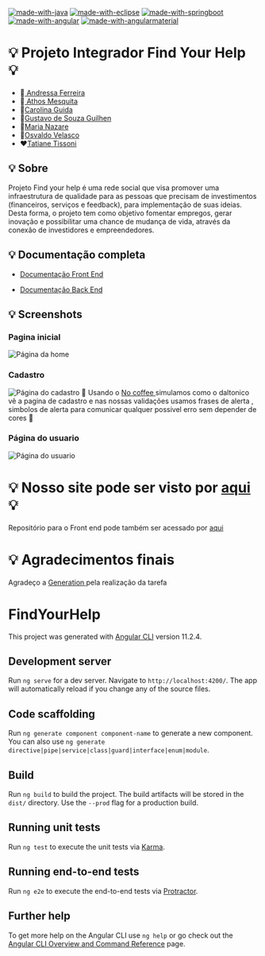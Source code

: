 [![made-with-java](https://img.shields.io/badge/Made%20with-mysql-1f425f.svg)](https://www.mysql.com/)
[![made-with-eclipse](https://img.shields.io/badge/Made%20with-eclipse-1f425f.svg)](https://www.eclipse.org/)
[![made-with-springboot](https://img.shields.io/badge/Made%20with-springboot-1f425f.svg)](https://spring.io/projects/spring-boot)
[![made-with-angular](https://img.shields.io/badge/Made%20with-angular-1f425f.svg)](https://angular.io/)
[![made-with-angularmaterial](https://img.shields.io/badge/Made%20with-angularmaterial-1f425f.svg)](https://material.angular.io/)


# :bulb: Projeto Integrador Find Your Help :bulb:

- :art:<a href = "https://github.com/Andressaffs"> Andressa Ferreira </a>
- :loudspeaker:<a href = "https://github.com/athosgpm"> Athos Mesquita </a>
- :book:<a href = "https://github.com/Carolguida">Carolina Guida</a>
- :tophat:<a href = "https://github.com/GUSTAVO-GUILHEN">Gustavo de Souza Guilhen</a>
- :crown:<a href = "https://github.com/MariaNazar">Maria Nazare</a>
- :rocket:<a href = "https://github.com/Velasco18">Osvaldo Velasco</a>
- :hearts:<a href = "https://github.com/tatiantunes">Tatiane Tissoni</a>


##  :bulb: Sobre 
Projeto Find your help é uma rede social que visa promover uma infraestrutura de qualidade para as pessoas que precisam de investimentos (financeiros, serviços e feedback), para implementação de suas ideias. Desta forma, o projeto tem como objetivo fomentar empregos, gerar inovação e possibilitar uma chance de mudança de vida, através da conexão de investidores e empreendedores.


##  :bulb: Documentação completa

- <a href ="https://tatiantunes.github.io/doc-projetoFindyourhelp/index.html">Documentação Front End</a>

- <a href = "https://github.com/athosgpm/ProjetoIntegrador_findYourHelp/blob/main/Documenta%C3%A7%C3%A3o/DocumentacaoCompletaBackEnd.md">Documentação Back End</a>

##  :bulb: Screenshots

### Pagina inicial
![Página da home](https://imgur.com/cvwctMp.png "Home")

### Cadastro
![Página do cadastro](https://imgur.com/KyxxMcU.png "Cadastro")
:pushpin: Usando o <a href="https://addons.mozilla.org/pt-BR/firefox/addon/nocoffee/">No coffee </a> simulamos como o daltonico vê a pagina de cadastro e nas nossas validações usamos frases de alerta , simbolos de alerta para comunicar qualquer possivel erro sem depender de cores :pushpin:

### Página do usuario
![Página do usuario](https://imgur.com/A65E4Yb.png "UserPage")

# :bulb: Nosso site pode ser visto por <a href = "https://find-your-help.herokuapp.com/#/homepage">aqui</a> :bulb:
Repositório para o Front end pode também ser acessado por <a href= "https://github.com/athosgpm/FindYourHelp-FrontEnd">aqui</a>

# :bulb: Agradecimentos finais

Agradeço a <a href = "https://brazil.generation.org/"> Generation </a> pela realização da tarefa





# FindYourHelp

This project was generated with [Angular CLI](https://github.com/angular/angular-cli) version 11.2.4.

## Development server

Run `ng serve` for a dev server. Navigate to `http://localhost:4200/`. The app will automatically reload if you change any of the source files.

## Code scaffolding

Run `ng generate component component-name` to generate a new component. You can also use `ng generate directive|pipe|service|class|guard|interface|enum|module`.

## Build

Run `ng build` to build the project. The build artifacts will be stored in the `dist/` directory. Use the `--prod` flag for a production build.

## Running unit tests

Run `ng test` to execute the unit tests via [Karma](https://karma-runner.github.io).

## Running end-to-end tests

Run `ng e2e` to execute the end-to-end tests via [Protractor](http://www.protractortest.org/).

## Further help

To get more help on the Angular CLI use `ng help` or go check out the [Angular CLI Overview and Command Reference](https://angular.io/cli) page.
